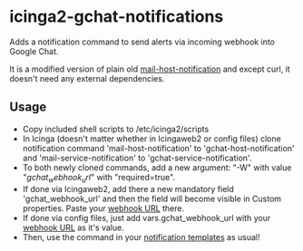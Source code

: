# icinga2-gchat-notifications
Adds a notification command to send alerts via incoming webhook into Google Chat.

It is a modified version of plain old [mail-host-notification][1] and except curl, it doesn't need any external dependencies.

## Usage
- Copy included shell scripts to /etc/icinga2/scripts
- In Icinga (doesn't matter whether in Icingaweb2 or config files) clone notification command 'mail-host-notification' to 'gchat-host-notification' and 'mail-service-notification' to 'gchat-service-notification'.
- To both newly cloned commands, add a new argument: "-W" with value "$gchat_webhook_url$" with "required=true".
- If done via Icingaweb2, add there a new mandatory field 'gchat_webhook_url' and then the field will become visible in Custom properties. Paste your [webhook URL][2] there.
- If done via config files, just add vars.gchat_webhook_url with your [webhook URL][2] as it's value.
- Then, use the command in your [notification templates][3] as usual!

[1]: https://icinga.com/docs/icinga-2/latest/doc/03-monitoring-basics/#mail-host-notification
[2]: https://developers.google.com/chat/how-tos/webhooks
[3]: https://icinga.com/docs/icinga-2/latest/doc/03-monitoring-basics/#notifications
